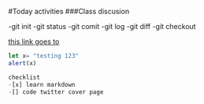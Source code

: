 #Today activities
###Class discusion

-git init
-git status
-git comit
-git log
-git diff
-git checkout

[this link goes to](https://www.google.com)

```javascript
let x= "testing 123"
alert(x)

checklist
-[x] learn markdown
-[] code twitter cover page